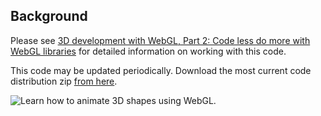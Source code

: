Background
----------

Please see [3D development with WebGL, Part 2: Code less do more with WebGL libraries](http://www.ibm.com/developerworks/web/library/wa-webgl2/index.html)  for detailed information on working with this code.

This code may be updated periodically.   Download the most current code distribution zip [from here](https://bitbucket.org/singli/3d-development-with-webgl-part-2-code-less-do-more-with-webgl/downloads/codewebgl2_20140120.zip).

![Learn how to animate 3D shapes using WebGL.](http://www.ibm.com/developerworks/web/library/wa-webgl2/figure5.jpg "Animate 3D shapes with WebGL")
